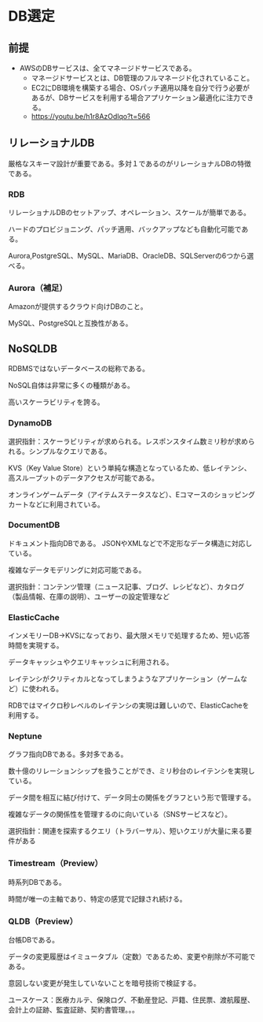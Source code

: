 # DB選定

## 前提
- AWSのDBサービスは、全てマネージドサービスである。
  - マネージドサービスとは、DB管理のフルマネージド化されていること。
  - EC2にDB環境を構築する場合、OSパッチ適用以降を自分で行う必要があるが、DBサービスを利用する場合アプリケーション最適化に注力できる。
  - https://youtu.be/h1r8AzOdlqo?t=566


## リレーショナルDB
厳格なスキーマ設計が重要である。多対１であるのがリレーショナルDBの特徴である。


### RDB
リレーショナルDBのセットアップ、オペレーション、スケールが簡単である。

ハードのプロビジョニング、パッチ適用、バックアップなども自動化可能である。

Aurora,PostgreSQL、MySQL、MariaDB、OracleDB、SQLServerの6つから選べる。


### Aurora（補足）
Amazonが提供するクラウド向けDBのこと。

MySQL、PostgreSQLと互換性がある。


## NoSQLDB
RDBMSではないデータベースの総称である。

NoSQL自体は非常に多くの種類がある。

高いスケーラビリティを誇る。


### DynamoDB
選択指針：スケーラビリティが求められる。レスポンスタイム数ミリ秒が求められる。シンプルなクエリである。

KVS（Key Value Store）という単純な構造となっているため、低レイテンシ、高スループットのデータアクセスが可能である。

オンラインゲームデータ（アイテムステータスなど）、Eコマースのショッピングカートなどに利用されている。


### DocumentDB
ドキュメント指向DBである。
JSONやXMLなどで不定形なデータ構造に対応している。

複雑なデータモデリングに対応可能である。

選択指針：コンテンツ管理（ニュース記事、ブログ、レシピなど）、カタログ（製品情報、在庫の説明）、ユーザーの設定管理など


### ElasticCache
インメモリーDB→KVSになっており、最大限メモリで処理するため、短い応答時間を実現する。

データキャッシュやクエリキャッシュに利用される。

レイテンシがクリティカルとなってしまうようなアプリケーション（ゲームなど）に使われる。

RDBではマイクロ秒レベルのレイテンシの実現は難しいので、ElasticCacheを利用する。


### Neptune
グラフ指向DBである。多対多である。

数十億のリレーションシップを扱うことができ、ミリ秒台のレイテンシを実現している。

データ間を相互に結び付けて、データ同士の関係をグラフという形で管理する。

複雑なデータの関係性を管理するのに向いている（SNSサービスなど）。

選択指針：関連を探索するクエリ（トラバーサル）、短いクエリが大量に来る要件がある


### Timestream（Preview）
時系列DBである。

時間が唯一の主軸であり、特定の感覚で記録され続ける。

### QLDB（Preview）
台帳DBである。

データの変更履歴はイミュータブル（定数）であるため、変更や削除が不可能である。

意図しない変更が発生していないことを暗号技術で検証する。

ユースケース：医療カルテ、保険ログ、不動産登記、戸籍、住民票、渡航履歴、会計上の証跡、監査証跡、契約書管理。。。
